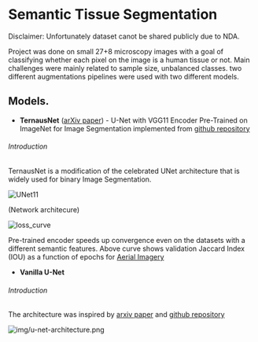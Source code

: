 # Semantic Tissue Segmentation

Disclaimer: Unfortunately dataset canot be shared publicly due to NDA.

Project was done on small 27+8 microscopy images with a goal of classifying whether each pixel on the image is a human tissue or not.
Main challenges were mainly related to sample size, unbalanced classes. two different augmentations pipelines were used with two different models.

## Models.

* **TernausNet** ([arXiv paper](https://arxiv.org/abs/1801.05746)) - U-Net with VGG11 Encoder Pre-Trained on ImageNet for Image Segmentation implemented from [github repository](https://github.com/ternaus/TernausNet)



###### Introduction

TernausNet is a modification of the celebrated UNet architecture that is widely used for binary Image Segmentation.

![UNet11](https://habrastorage.org/webt/hu/ji/ir/hujiirvpgpf7eswq88h_x7ahliw.png)

(Network architecure)

![loss_curve](https://habrastorage.org/webt/no/up/xq/noupxqqk_ivqwv3e7btyxtemt0m.png)

Pre-trained encoder speeds up convergence even on the datasets with a different semantic features. Above curve shows validation Jaccard Index (IOU) as a function of epochs for [Aerial Imagery](https://project.inria.fr/aerialimagelabeling/)


* **Vanilla U-Net**

###### Introduction

The architecture was inspired by [arxiv paper](http://lmb.informatik.uni-freiburg.de/people/ronneber/u-net/) and [github repository](https://github.com/zhixuhao/unet)

![img/u-net-architecture.png](https://lmb.informatik.uni-freiburg.de/people/ronneber/u-net/u-net-architecture.png)
